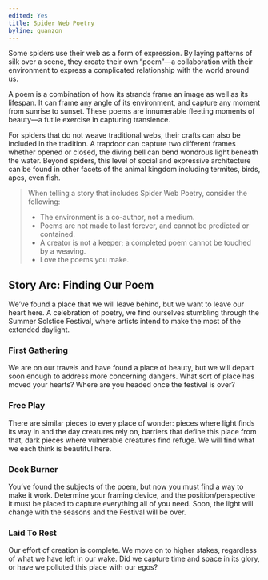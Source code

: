 ```yaml
---
edited: Yes
title: Spider Web Poetry
byline: guanzon
---
```


Some spiders use their web as a form of expression. By laying patterns of silk over a scene, they create their own “poem”—a collaboration with their environment to express a complicated relationship with the world around us.

A poem is a combination of how its strands frame an image as well as its lifespan. It can frame any angle of its environment, and capture any moment from sunrise to sunset. These poems are innumerable fleeting moments of beauty—a futile exercise in capturing transience.

For spiders that do not weave traditional webs, their crafts can also be included in the tradition. A trapdoor can capture two different frames whether opened or closed, the diving bell can bend wondrous light beneath the water. Beyond spiders, this level of social and expressive architecture can be found in other facets of the animal kingdom including termites, birds, apes, even fish.

> When telling a story that includes Spider Web Poetry, consider the following:
>
> * The environment is a co-author, not a medium.
> * Poems are not made to last forever, and cannot be predicted or contained.
> * A creator is not a keeper; a completed poem cannot be touched by a weaving.
> * Love the poems you make.


## Story Arc: Finding Our Poem

We’ve found a place that we will leave behind, but we want to leave our heart here. A celebration of poetry, we find ourselves stumbling through the Summer Solstice Festival, where artists intend to make the most of the extended daylight.

### First Gathering

We are on our travels and have found a place of beauty, but we will depart soon enough to address more concerning dangers. What sort of place has moved your hearts? Where are you headed once the festival is over?

### Free Play

There are similar pieces to every place of wonder: pieces where light finds its way in and the day creatures rely on, barriers that define this place from that, dark pieces where vulnerable creatures find refuge. We will find what we each think is beautiful here.

### Deck Burner

You’ve found the subjects of the poem, but now you must find a way to make it work. Determine your framing device, and the position/perspective it must be placed to capture everything all of you need. Soon, the light will change with the seasons and the Festival will be over.

### Laid To Rest

Our effort of creation is complete. We move on to higher stakes, regardless of what we have left in our wake. Did we capture time and space in its glory, or have we polluted this place with our egos?
